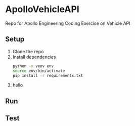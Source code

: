 # ApolloVehicleAPI
Repo for Apollo Engineering Coding Exercise on Vehicle API

## Setup
1. Clone the repo
2. Install dependencies
      ```bash
      python -m venv env
      source env/bin/activate
      pip install -r requirements.txt
      ```
3. hello

## Run

## Test
